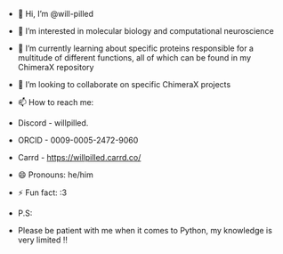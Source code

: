 - 👋 Hi, I’m @will-pilled
- 👀 I’m interested in molecular biology and computational neuroscience
- 🌱 I’m currently learning about specific proteins responsible for a multitude of different functions, all of which can be found in my ChimeraX repository
- 💞️ I’m looking to collaborate on specific ChimeraX projects
- 📫 How to reach me:
- Discord - willpilled.
- ORCID - 0009-0005-2472-9060
- Carrd - https://willpilled.carrd.co/
- 😄 Pronouns: he/him
- ⚡ Fun fact: :3

- P.S:
- Please be patient with me when it comes to Python, my knowledge is very limited !!
